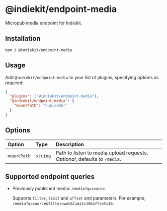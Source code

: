 # @indiekit/endpoint-media

Micropub media endpoint for Indiekit.

## Installation

`npm i @indiekit/endpoint-media`

## Usage

Add `@indiekit/endpoint-media` to your list of plugins, specifying options as required:

```json
{
  "plugins": ["@indiekit/endpoint-media"],
  "@indiekit/endpoint-media": {
    "mountPath": "/uploader"
  }
}
```

## Options

| Option      | Type     | Description                                                                |
| :---------- | :------- | :------------------------------------------------------------------------- |
| `mountPath` | `string` | Path to listen to media upload requests. _Optional_, defaults to `/media`. |

## Supported endpoint queries

- Previously published media: `/media?q=source`

  Supports `filter`, `limit` and `offset` and parameters. For example, `/media?q=source&filter=web&limit=10&offset=10`.
